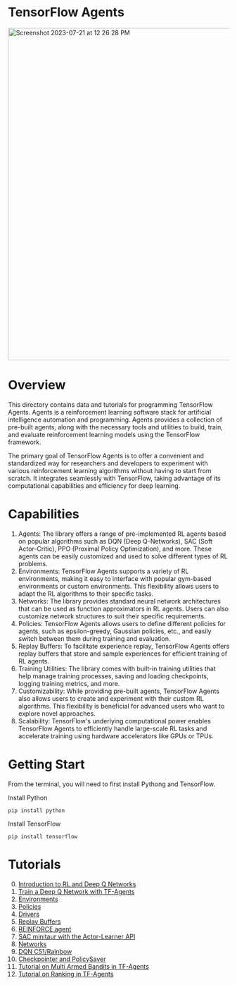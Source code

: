 # TensorFlow Agents
<img width="754" alt="Screenshot 2023-07-21 at 12 26 28 PM" src="https://github.com/Bhaney44/agents/assets/43055154/d01dd17b-cd24-45b4-a98d-b84b5afc965e">

# Overview

This directory contains data and tutorials for programming TensorFlow Agents. 
Agents is a reinforcement learning software stack for artificial intelligence automation and programming.
Agents provides a collection of pre-built agents, along with the necessary tools and utilities to build, train, and evaluate reinforcement learning models using the TensorFlow framework.

The primary goal of TensorFlow Agents is to offer a convenient and standardized way for researchers and developers to experiment with various reinforcement learning algorithms without having to start from scratch. It integrates seamlessly with TensorFlow, taking advantage of its computational capabilities and efficiency for deep learning.

# Capabilities

1. Agents: The library offers a range of pre-implemented RL agents based on popular algorithms such as DQN (Deep Q-Networks), SAC (Soft Actor-Critic), PPO (Proximal Policy Optimization), and more. These agents can be easily customized and used to solve different types of RL problems.
2. Environments: TensorFlow Agents supports a variety of RL environments, making it easy to interface with popular gym-based environments or custom environments. This flexibility allows users to adapt the RL algorithms to their specific tasks.
3. Networks: The library provides standard neural network architectures that can be used as function approximators in RL agents. Users can also customize network structures to suit their specific requirements.
4. Policies: TensorFlow Agents allows users to define different policies for agents, such as epsilon-greedy, Gaussian policies, etc., and easily switch between them during training and evaluation.
5. Replay Buffers: To facilitate experience replay, TensorFlow Agents offers replay buffers that store and sample experiences for efficient training of RL agents.
6. Training Utilities: The library comes with built-in training utilities that help manage training processes, saving and loading checkpoints, logging training metrics, and more.
7. Customizability: While providing pre-built agents, TensorFlow Agents also allows users to create and experiment with their custom RL algorithms. This flexibility is beneficial for advanced users who want to explore novel approaches.
8. Scalability: TensorFlow's underlying computational power enables TensorFlow Agents to efficiently handle large-scale RL tasks and accelerate training using hardware accelerators like GPUs or TPUs.

# Getting Start

From the terminal, you will need to first install Pythong and TensorFlow.

Install Python
```
pip install python
```
Install TensorFlow
```
pip install tensorflow
```

# Tutorials

0. [Introduction to RL and Deep Q Networks](https://github.com/tensorflow/agents/blob/master/docs/tutorials/0_intro_rl.ipynb)
1. [Train a Deep Q Network with TF-Agents](https://github.com/tensorflow/agents/blob/master/docs/tutorials/1_dqn_tutorial.ipynb)
2. [Environments](https://github.com/tensorflow/agents/blob/master/docs/tutorials/2_environments_tutorial.ipynb)
3. [Policies](https://github.com/tensorflow/agents/blob/master/docs/tutorials/3_policies_tutorial.ipynb)
4. [Drivers](https://github.com/tensorflow/agents/blob/master/docs/tutorials/4_drivers_tutorial.ipynb)
5. [Replay Buffers](https://github.com/tensorflow/agents/blob/master/docs/tutorials/5_replay_buffers_tutorial.ipynb)
6. [REINFORCE agent](https://github.com/tensorflow/agents/blob/master/docs/tutorials/6_reinforce_tutorial.ipynb)
7. [SAC minitaur with the Actor-Learner API](https://github.com/tensorflow/agents/blob/master/docs/tutorials/7_SAC_minitaur_tutorial.ipynb)
8. [Networks](https://github.com/tensorflow/agents/blob/master/docs/tutorials/8_networks_tutorial.ipynb)
9. [DQN C51/Rainbow](https://github.com/tensorflow/agents/blob/master/docs/tutorials/9_c51_tutorial.ipynb)
10. [Checkpointer and PolicySaver](https://github.com/tensorflow/agents/blob/master/docs/tutorials/10_checkpointer_policysaver_tutorial.ipynb)
11. [Tutorial on Multi Armed Bandits in TF-Agents](https://github.com/tensorflow/agents/blob/master/docs/tutorials/bandits_tutorial.ipynb)
12. [Tutorial on Ranking in TF-Agents](https://github.com/tensorflow/agents/blob/master/docs/tutorials/ranking_tutorial.ipynb)


